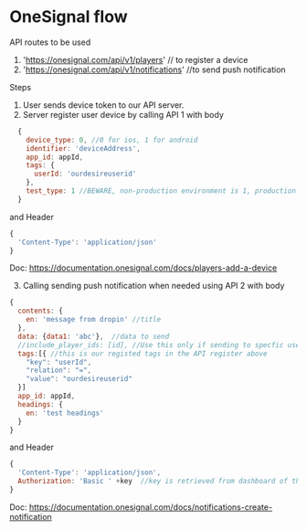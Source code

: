 # OneSignal flow
API routes to be used
  1.  'https://onesignal.com/api/v1/players' // to register a device
  2.  'https://onesignal.com/api/v1/notifications' //to send push notification

Steps
  
  1. User sends device token to our API server.
  2. Server register user device by calling API 1 with body
  
  ```javascript
    {
      device_type: 0, //0 for ios, 1 for android
      identifier: 'deviceAddress',
      app_id: appId,
      tags: {
        userId: 'ourdesireuserid'
      },
      test_type: 1 //BEWARE, non-production environment is 1, production environment is 2
    }
  ```
  and Header
  
  ```javascript
  {  
    'Content-Type': 'application/json'
  }
  ```
  Doc: https://documentation.onesignal.com/docs/players-add-a-device
  
  
  3. Calling sending push notification when needed using API 2 with body
  
  ```javascript
  {
    contents: {
      en: 'message from dropin' //title
    },
    data: {data1: 'abc'},  //data to send
    //include_player_ids: [id], //Use this only if sending to specfic users, in this case, we use tag 
    tags:[{ //this is our registed tags in the API register above
      "key": "userId", 
      "relation": "=",
      "value": "ourdesireuserid" 
    }]
    app_id: appId,
    headings: {
      en: 'test headings'
    }
  }
  ```
  
   and Header
  
  ```javascript
  {  
    'Content-Type': 'application/json',
    Authorization: 'Basic ' +key  //key is retrieved from dashboard of the app
  }
  ```
  
  Doc: https://documentation.onesignal.com/docs/notifications-create-notification
  

